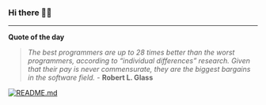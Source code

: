 ### Hi there 👋🏻


---

**Quote of the day**

> *The best programmers are up to 28 times better than the worst programmers, according to “individual differences” research. Given that their pay is never commensurate, they are the biggest bargains in the software field.* - **Robert L. Glass** 

[![README.md](https://github.com/marcolovazzano/marcolovazzano/actions/workflows/readme.yml/badge.svg)](https://github.com/marcolovazzano/marcolovazzano/actions/workflows/readme.yml)
